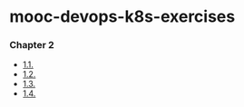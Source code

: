 # mooc-devops-k8s-exercises

### Chapter 2

- [1.1.](https://github.com/alxcd/mooc-devops-k8s-exercises/tree/1.1/log_output)
- [1.2.](https://github.com/alxcd/mooc-devops-k8s-exercises/tree/1.2/the_project/todo_app)
- [1.3.](https://github.com/alxcd/mooc-devops-k8s-exercises/tree/1.3/log_output)
- [1.4.](https://github.com/alxcd/mooc-devops-k8s-exercises/tree/1.2/the_project/todo_app)